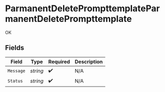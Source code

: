 # ParmanentDeletePrompttemplateParmanentDeletePrompttemplate

OK


## Fields

| Field              | Type               | Required           | Description        |
| ------------------ | ------------------ | ------------------ | ------------------ |
| `Message`          | *string*           | :heavy_check_mark: | N/A                |
| `Status`           | *string*           | :heavy_check_mark: | N/A                |